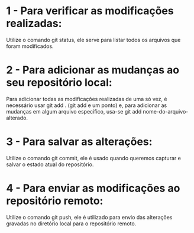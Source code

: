 # 1 - Para verificar as modificações realizadas:

Utilize o comando git status, ele serve para listar todos os arquivos que foram modificados.

##

# 2 - Para adicionar as mudanças ao seu repositório local:

Para adicionar todas as modificações realizadas de uma só vez, é necessário usar git add . (git add e um ponto) e, para adicionar as mudanças em algum arquivo específico, usa-se git add nome-do-arquivo-alterado.

## 

# 3 - Para salvar as alterações:

Utilize o comando git commit, ele é usado quando queremos capturar e salvar o estado atual do repositório.

##

# 4 - Para enviar as modificações ao repositório remoto:

Utilize o comando git push, ele é utilizado para envio das alterações gravadas no diretório local para o repositório remoto.